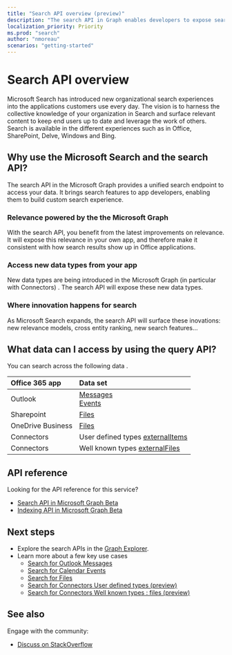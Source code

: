 ```yaml
---
title: "Search API overview (preview)"
description: "The search API in Graph enables developers to expose search in their apps to access Office 365 data in a unified way"
localization_priority: Priority
ms.prod: "search"
author: "nmoreau"
scenarios: "getting-started"
---
```


# Search API overview

Microsoft Search has introduced new organizational search experiences into the applications customers use every day.
The vision is to harness the collective knowledge of your organization in Search and surface relevant content to keep end users up to date and leverage the work of others.  Search is available in the different experiences such as in Office, SharePoint, Delve, Windows and Bing.

## Why use the Microsoft Search and the search API?

The search API in the Microsoft Graph provides a unified search endpoint to access your data. It brings search features to app developers, enabling them to build custom search experience.

### Relevance powered by the the Microsoft Graph

With the search API, you benefit from the latest improvements on relevance. It will expose this relevance in your own app, and therefore make it consistent with how search results show up in Office applications.

### Access new data types from your app

New data types are being introduced in the Microsoft Graph (in particular with Connectors) <!---Link Todo link to Connectors Concept )--> . The search API will expose these new data types.

### Where innovation happens for search

As Microsoft Search expands, the search API will surface these inovations: new relevance models, cross entity ranking, new search features…

## What data can I access by using the query API? 

You can search across the following data .

|Office 365 app|Data set|
|:--------|:--------|
|Outlook|[Messages](/graph/api/resources/message?view=graph-rest-1.0)<br/>[Events](/graph/api/resources/event?view=graph-rest-1.0)<br/>|
|Sharepoint |[Files](/graph/api/resources/driveitem?view=graph-rest-1.0)|
|OneDrive Business |[Files](/graph/api/resources/driveitem?view=graph-rest-1.0)|
|Connectors |User defined types [externalItems](/graph/api/resources/driveitem?view=graph-rest-1.0) <!--todo nmoreau fix the link to Connectors page-->|
|Connectors |Well known types [externalFiles](/graph/api/resources/driveitem?view=graph-rest-1.0) <!--todo nmoreau fix the link to Connectors page-->|

## API reference

Looking for the API reference for this service?

- [Search API in Microsoft Graph Beta](/graph/api/resources/search-api-overview)
- [Indexing API in Microsoft Graph Beta](/graph/api/resources/search-api-overview) 
<!--TODO nmoreau Fix the link to indexing API--->

## Next steps

- Explore the search APIs in the [Graph Explorer](https://developer.microsoft.com/graph/graph-explorer).
- Learn more about a few key use cases 
  - [Search for Outlook Messages](./search-concept-messages.md)
  - [Search for Calendar Events](./search-concept-events.md)
  - [Search for Files](./search-concept-files.md)
  - [Search for Connectors User defined types (preview)](./search-concept-custom-types.md)
  - [Search for Connectors Well known types : files (preview)](./search-concept-custom-types.md)

## See also

Engage with the community:

- [Discuss on StackOverflow](https://stackoverflow.com/questions/tagged/microsoft-search)
